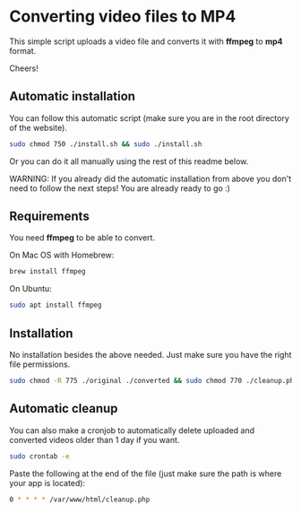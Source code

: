 # Converting video files to MP4

This simple script uploads a video file and converts it with **ffmpeg** to **mp4** format.

Cheers!

## Automatic installation

You can follow this automatic script (make sure you are in the root directory of the website).
```bash
sudo chmod 750 ./install.sh && sudo ./install.sh
```

Or you can do it all manually using the rest of this readme below.

WARNING: If you already did the automatic installation from above you don't need to follow the next steps! You are already ready to go :)


## Requirements


You need **ffmpeg** to be able to convert.

On Mac OS with Homebrew:

```bash
brew install ffmpeg
```

On Ubuntu:

```bash
sudo apt install ffmpeg
```


## Installation

No installation besides the above needed. Just make sure you have the right file permissions.

```bash
sudo chmod -R 775 ./original ./converted && sudo chmod 770 ./cleanup.php && sudo chmod 750 ./install.sh && sudo chmod 750 ./log.txt
```

## Automatic cleanup

You can also make a cronjob to automatically delete uploaded and converted videos older than 1 day if you want.
```bash
sudo crontab -e
```

Paste the following at the end of the file (just make sure the path is where your app is located):
```bash
0 * * * * /var/www/html/cleanup.php
```
